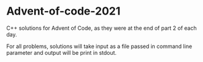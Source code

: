 # Advent-of-code-2021

C++ solutions for Advent of Code, as they were at the end of part 2 of each day.

For all problems, solutions will take input as a file passed in command line parameter and output will be print in stdout.
